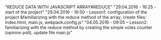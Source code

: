 ﻿"REDUCE DATA WITH JAVASCRIPT ARRAY#REDUCE" 
"29.04.2016 - 16:25 - start of the project" 
"29.04.2016 - 16:50 - Lesson1: configuration of the project &familiarizing with the reduce method of the array; create files: index.html, main.js, webpack.config.js" 
"04.05.2016 - 09:05 – Lesson2: familiarizing with the reduce method by creating the simple votes counter (opinion poll), update file main.js" 
